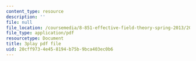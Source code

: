 ```yaml
---
content_type: resource
description: ''
file: null
file_location: /coursemedia/8-851-effective-field-theory-spring-2013/20cff9734e458194b75b9bca403ec0b6_DdnXB0Fa3gQ.pdf
file_type: application/pdf
resourcetype: Document
title: 3play pdf file
uid: 20cff973-4e45-8194-b75b-9bca403ec0b6
---
```

